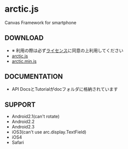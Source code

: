 arctic.js
======

Canvas Framework for smartphone


DOWNLOAD
-----------
- ※ 利用の際は必ず[ライセンス](https://github.com/DeNADev/Arctic.js/blob/master/licence.txt)に同意の上利用してください
- [arctic.js](https://raw.github.com/DeNADev/Arctic.js/master/arctic.js)
- [arctic.min.js](https://raw.github.com/DeNADev/Arctic.js/master/arctic.min.js)


DOCUMENTATION
-----------
- API DocsとTutorialがdocフォルダに格納されています

SUPPORT
-----------
- Android2.1(can't rotate)
- Android2.2
- Android2.3
- iOS3(can't use arc.display.TextField)
- iOS4
- Safari
